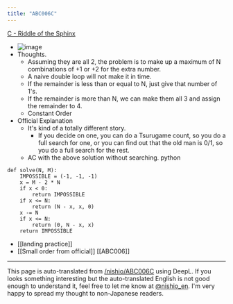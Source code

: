 ```yaml
---
title: "ABC006C"
---
```


[C - Riddle of the Sphinx](https://atcoder.jp/contests/abc006/tasks/abc006_3)
- ![image](https://gyazo.com/2f6b59dcf7787876c9b5f7e08d21cb47/thumb/1000)
- Thoughts.
    - Assuming they are all 2, the problem is to make up a maximum of N combinations of +1 or +2 for the extra number.
    - A naive double loop will not make it in time.
    - If the remainder is less than or equal to N, just give that number of 1's.
    - If the remainder is more than N, we can make them all 3 and assign the remainder to 4.
    - Constant Order
- Official Explanation
    - It's kind of a totally different story.
        - If you decide on one, you can do a Tsurugame count, so you do a full search for one, or you can find out that the old man is 0/1, so you do a full search for the rest.
    - AC with the above solution without searching.
python

```
def solve(N, M):
    IMPOSSIBLE = (-1, -1, -1)
    x = M - 2 * N
    if x < 0:
        return IMPOSSIBLE
    if x <= N:
        return (N - x, x, 0)
    x -= N
    if x <= N:
        return (0, N - x, x)
    return IMPOSSIBLE
```


- [[landing practice]]
- [[Small order from official]]
[[ABC006]]

---
This page is auto-translated from [/nishio/ABC006C](https://scrapbox.io/nishio/ABC006C) using DeepL. If you looks something interesting but the auto-translated English is not good enough to understand it, feel free to let me know at [@nishio_en](https://twitter.com/nishio_en). I'm very happy to spread my thought to non-Japanese readers.